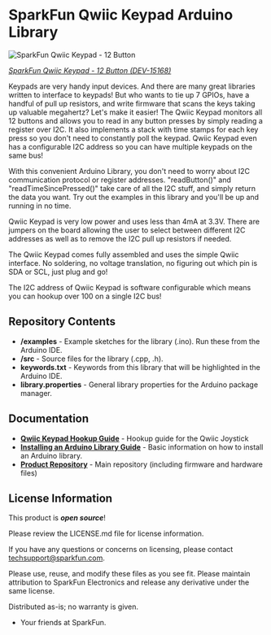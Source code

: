 SparkFun Qwiic Keypad Arduino Library
===========================================================

![SparkFun Qwiic Keypad - 12 Button](https://cdn.sparkfun.com//assets/parts/1/3/1/0/6/14836-Qwiic_Keypad-01.jpg)

[*SparkFun Qwiic Keypad - 12 Button (DEV-15168)*](https://www.sparkfun.com/products/14836)

Keypads are very handy input devices. And there are many great libraries written to interface to keypads! But who wants to tie up 7 GPIOs, have a handful of pull up resistors, and write firmware that scans the keys taking up valuable megahertz? Let's make it easier! The Qwiic Keypad monitors all 12 buttons and allows you to read in any button presses by simply reading a register over I2C. It also implements a stack with time stamps for each key press so you don't need to constantly poll the keypad. Qwiic Keypad even has a configurable I2C address so you can have multiple keypads on the same bus! 

With this convenient Arduino Library, you don't need to worry about I2C communication protocol or register addresses. "readButton()" and "readTimeSincePressed()" take care of all the I2C stuff, and simply return the data you want. Try out the examples in this library and you'll be up and running in no time.

Qwiic Keypad is very low power and uses less than 4mA at 3.3V. There are jumpers on the board allowing the user to select between different I2C addresses as well as to remove the I2C pull up resistors if needed.

The Qwiic Keypad comes fully assembled and uses the simple Qwiic interface. No soldering, no voltage translation, no figuring out which pin is SDA or SCL, just plug and go!

The I2C address of Qwiic Keypad is software configurable which means you can hookup over 100 on a single I2C bus!

Repository Contents
-------------------

* **/examples** - Example sketches for the library (.ino). Run these from the Arduino IDE. 
* **/src** - Source files for the library (.cpp, .h).
* **keywords.txt** - Keywords from this library that will be highlighted in the Arduino IDE. 
* **library.properties** - General library properties for the Arduino package manager. 

Documentation
--------------
* **[Qwiic Keypad Hookup Guide](https://learn.sparkfun.com/tutorials/qwiic-keypad-hoookup-guide)** - Hookup guide for the Qwiic Joystick
* **[Installing an Arduino Library Guide](https://learn.sparkfun.com/tutorials/installing-an-arduino-library)** - Basic information on how to install an Arduino library.
* **[Product Repository](https://github.com/sparkfun/Qwiic_Keypad)** - Main repository (including firmware and hardware files)

License Information
-------------------

This product is _**open source**_! 

Please review the LICENSE.md file for license information. 

If you have any questions or concerns on licensing, please contact techsupport@sparkfun.com.

Please use, reuse, and modify these files as you see fit. Please maintain attribution to SparkFun Electronics and release any derivative under the same license.

Distributed as-is; no warranty is given.

- Your friends at SparkFun.
